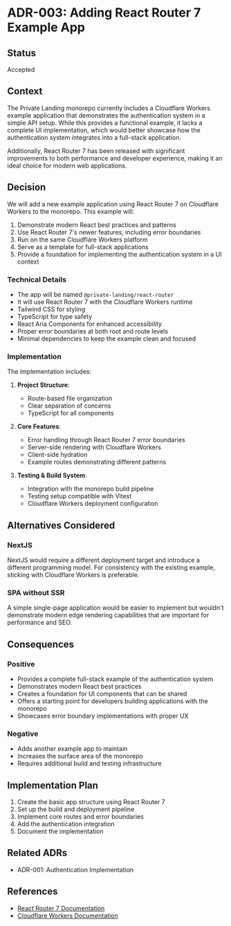 # ADR-003: Adding React Router 7 Example App

## Status

Accepted

## Context

The Private Landing monorepo currently includes a Cloudflare Workers example application that demonstrates the authentication system in a simple API setup. While this provides a functional example, it lacks a complete UI implementation, which would better showcase how the authentication system integrates into a full-stack application.

Additionally, React Router 7 has been released with significant improvements to both performance and developer experience, making it an ideal choice for modern web applications.

## Decision

We will add a new example application using React Router 7 on Cloudflare Workers to the monorepo. This example will:

1. Demonstrate modern React best practices and patterns
2. Use React Router 7's newer features, including error boundaries
3. Run on the same Cloudflare Workers platform
4. Serve as a template for full-stack applications
5. Provide a foundation for implementing the authentication system in a UI context

### Technical Details

- The app will be named `@private-landing/react-router`
- It will use React Router 7 with the Cloudflare Workers runtime
- Tailwind CSS for styling
- TypeScript for type safety
- React Aria Components for enhanced accessibility
- Proper error boundaries at both root and route levels
- Minimal dependencies to keep the example clean and focused

### Implementation

The implementation includes:

1. **Project Structure**:
    - Route-based file organization
    - Clear separation of concerns
    - TypeScript for all components

2. **Core Features**:
    - Error handling through React Router 7 error boundaries
    - Server-side rendering with Cloudflare Workers
    - Client-side hydration
    - Example routes demonstrating different patterns

3. **Testing & Build System**:
    - Integration with the monorepo build pipeline
    - Testing setup compatible with Vitest
    - Cloudflare Workers deployment configuration

## Alternatives Considered

### NextJS

NextJS would require a different deployment target and introduce a different programming model. For consistency with the existing example, sticking with Cloudflare Workers is preferable.

### SPA without SSR

A simple single-page application would be easier to implement but wouldn't demonstrate modern edge rendering capabilities that are important for performance and SEO.

## Consequences

### Positive

- Provides a complete full-stack example of the authentication system
- Demonstrates modern React best practices
- Creates a foundation for UI components that can be shared
- Offers a starting point for developers building applications with the monorepo
- Showcases error boundary implementations with proper UX

### Negative

- Adds another example app to maintain
- Increases the surface area of the monorepo
- Requires additional build and testing infrastructure

## Implementation Plan

1. Create the basic app structure using React Router 7
2. Set up the build and deployment pipeline
3. Implement core routes and error boundaries
4. Add the authentication integration
5. Document the implementation

## Related ADRs

- ADR-001: Authentication Implementation

## References

- [React Router 7 Documentation](https://reactrouter.com/en/main)
- [Cloudflare Workers Documentation](https://developers.cloudflare.com/workers/)